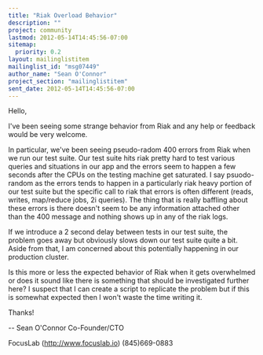 ```yaml
---
title: "Riak Overload Behavior"
description: ""
project: community
lastmod: 2012-05-14T14:45:56-07:00
sitemap:
  priority: 0.2
layout: mailinglistitem
mailinglist_id: "msg07449"
author_name: "Sean O'Connor"
project_section: "mailinglistitem"
sent_date: 2012-05-14T14:45:56-07:00
---
```



Hello, 

I've been seeing some strange behavior from Riak and any help or feedback would 
be very welcome.

In particular, we've been seeing pseudo-radom 400 errors from Riak when we run 
our test suite. Our test suite hits riak pretty hard to test various queries 
and situations in our app and the errors seem to happen a few seconds after the 
CPUs on the testing machine get saturated. I say psuodo-random as the errors 
tends to happen in a particularly riak heavy portion of our test suite but the 
specific call to riak that errors is often different (reads, writes, map/reduce 
jobs, 2i queries). The thing that is really baffling about these errors is 
there doesn't seem to be any information attached other than the 400 message 
and nothing shows up in any of the riak logs.

If we introduce a 2 second delay between tests in our test suite, the problem 
goes away but obviously slows down our test suite quite a bit. Aside from 
that, I am concerned about this potentially happening in our production cluster.

Is this more or less the expected behavior of Riak when it gets overwhelmed or 
does it sound like there is something that should be investigated further here? 
 I suspect that I can create a script to replicate the problem but if this is 
somewhat expected then I won't waste the time writing it.

Thanks! 

-- 
Sean O'Connor
Co-Founder/CTO

FocusLab (http://www.focuslab.io)
(845)669-0883

